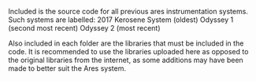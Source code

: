 Included is the source code for all previous ares instrumentation systems. Such systems are labelled:
2017 Kerosene System (oldest)
Odyssey 1 (second most recent)
Odyssey 2 (most recent)

Also included in each folder are the libraries that must be included in the code. It is recommended to use the libraries uploaded here as 
opposed to the original libraries from the internet, as some additions may have been made to better suit the Ares system.
